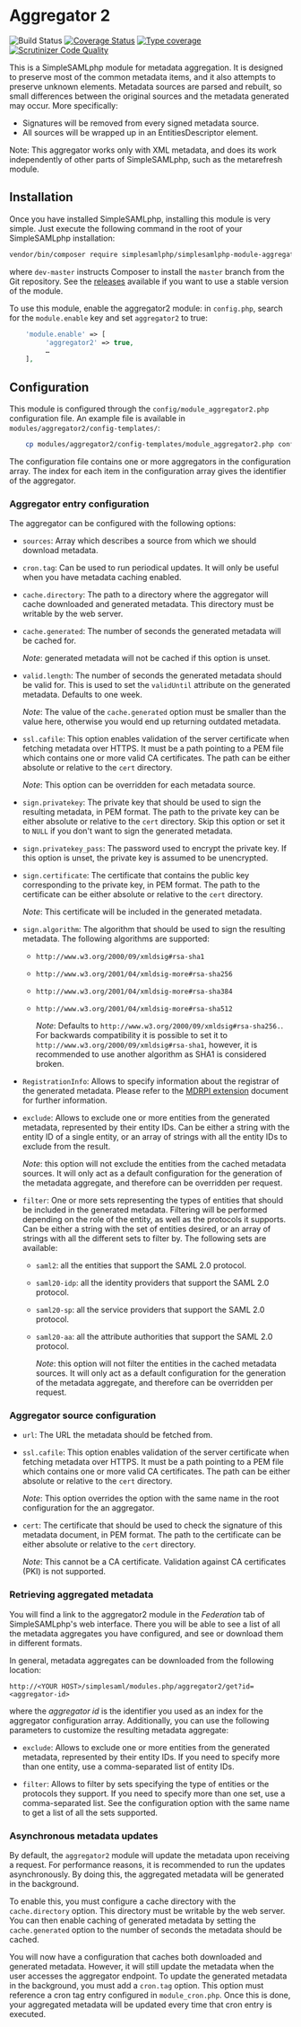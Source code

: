 # Aggregator 2

![Build Status](https://github.com/simplesamlphp/simplesamlphp-module-aggregator2/workflows/CI/badge.svg?branch=master)
[![Coverage Status](https://codecov.io/gh/simplesamlphp/simplesamlphp-module-aggregator2/branch/master/graph/badge.svg)](https://codecov.io/gh/simplesamlphp/simplesamlphp-module-aggregator2)
[![Type coverage](https://shepherd.dev/github/simplesamlphp/simplesamlphp-module-aggregator2/coverage.svg)](https://shepherd.dev/github/simplesamlphp/simplesamlphp-module-aggregator2)
[![Scrutinizer Code Quality](https://scrutinizer-ci.com/g/simplesamlphp/simplesamlphp-module-aggregator2/badges/quality-score.png?b=master)](https://scrutinizer-ci.com/g/simplesamlphp/simplesamlphp-module-aggregator2/?branch=master)

This is a SimpleSAMLphp module for metadata aggregation. It is designed to
preserve most of the common metadata items, and it also attempts to preserve
unknown elements. Metadata sources are parsed and rebuilt, so small
differences between the original sources and the metadata generated may occur.
More specifically:

* Signatures will be removed from every signed metadata source.
* All sources will be wrapped up in an EntitiesDescriptor element.

Note: This aggregator works only with XML metadata, and does its work
independently of other parts of SimpleSAMLphp, such as the metarefresh module.

## Installation

Once you have installed SimpleSAMLphp, installing this module is very simple.
Just execute the following command in the root of your SimpleSAMLphp
installation:

```bash
vendor/bin/composer require simplesamlphp/simplesamlphp-module-aggregator2:dev-master
```

where `dev-master` instructs Composer to install the `master` branch from the Git
repository. See the [releases](releases) available if you want to use a stable version
of the module.

[releases]: https://github.com/simplesamlphp/simplesamlphp-module-aggregator2/releases

To use this module, enable the aggregator2 module: in `config.php`, search
for the `module.enable` key and set `aggregator2` to true:

```php
    'module.enable' => [
         'aggregator2' => true,
         …
    ],
```

## Configuration

This module is configured through the `config/module_aggregator2.php`
configuration file.
An example file is available in `modules/aggregator2/config-templates/`:

```bash
    cp modules/aggregator2/config-templates/module_aggregator2.php config/
```

The configuration file contains one or more aggregators in the configuration
array. The index for each item in the configuration array gives the identifier
of the aggregator.

### Aggregator entry configuration

The aggregator can be configured with the following options:

* `sources`:   Array which describes a source from which we should
               download metadata.

* `cron.tag`:   Can be used to run periodical updates.
                It will only be useful when you have metadata caching enabled.

* `cache.directory`:   The path to a directory where the aggregator will cache
                       downloaded and generated metadata.
                       This directory must be writable by the web server.

* `cache.generated`:   The number of seconds the generated metadata will
                       be cached for.

    *Note*: generated metadata will not be cached if this option is unset.

* `valid.length`:   The number of seconds the generated metadata should
                    be valid for. This is used to set the `validUntil`
                    attribute on the generated metadata. Defaults to one week.

    *Note*: The value of the `cache.generated` option must be smaller than the
            value here, otherwise you would end up returning outdated metadata.

* `ssl.cafile`:   This option enables validation of the server certificate when
                  fetching metadata over HTTPS. It must be a path pointing to a
                  PEM file which contains one or more valid CA certificates.
                  The path can be either absolute or relative to the `cert`
                  directory.

    *Note*: This option can be overridden for each metadata source.

* `sign.privatekey`:   The private key that should be used to sign the
                       resulting metadata, in PEM format. The path to the
                       private key can be either absolute or relative to the
                       `cert` directory. Skip this option or set it to `NULL`
                       if you don't want to sign the generated metadata.

* `sign.privatekey_pass`:   The password used to encrypt the private key. If
                            this option is unset, the private key is assumed
                            to be unencrypted.

* `sign.certificate`:   The certificate that contains the public key
                        corresponding to the private key, in PEM format. The
                        path to the certificate can be either absolute or
                        relative to the `cert` directory.

    *Note*: This certificate will be included in the generated metadata.

* `sign.algorithm`:   The algorithm that should be used to sign the resulting
                      metadata. The following algorithms are supported:

  * `http://www.w3.org/2000/09/xmldsig#rsa-sha1`

  * `http://www.w3.org/2001/04/xmldsig-more#rsa-sha256`

  * `http://www.w3.org/2001/04/xmldsig-more#rsa-sha384`

  * `http://www.w3.org/2001/04/xmldsig-more#rsa-sha512`

    *Note*: Defaults to `http://www.w3.org/2000/09/xmldsig#rsa-sha256.`.
            For backwards compatibility it is possible to set it to
            `http://www.w3.org/2000/09/xmldsig#rsa-sha1`, however, it is
            recommended to use another algorithm as SHA1 is considered broken.

* `RegistrationInfo`:   Allows to specify information about the registrar of
                        the generated metadata. Please refer to the
                        [MDRPI extension](MDRPI) document for further
                        information.

* `exclude`:   Allows to exclude one or more entities from the generated
               metadata, represented by their entity IDs. Can be either a
               string with the entity ID of a single entity, or an array of
               strings with all the entity IDs to exclude from the result.

    *Note*: this option will not exclude the entities from the cached metadata
            sources. It will only act as a default configuration for the
            generation of the metadata aggregate, and therefore can be
            overridden per request.

* `filter`:   One or more sets representing the types of entities that should
              be included in the generated metadata. Filtering will be
              performed depending on the role of the entity, as well as the
              protocols it supports. Can be either a string with the set of
              entities desired, or an array of strings with all the different
              sets to filter by. The following sets are available:

  * `saml2`: all the entities that support the SAML 2.0 protocol.

  * `saml20-idp`: all the identity providers that support the
                  SAML 2.0 protocol.

  * `saml20-sp`: all the service providers that support the
                 SAML 2.0 protocol.

  * `saml20-aa`: all the attribute authorities that support the
                 SAML 2.0 protocol.

    *Note*: this option will not filter the entities in the cached metadata
            sources. It will only act as a default configuration for the
            generation of the metadata aggregate, and therefore can be
            overridden per request.

[MDRPI]: https://simplesamlphp.org/docs/stable/simplesamlphp-metadata-extensions-rpi

### Aggregator source configuration

* `url`:   The URL the metadata should be fetched from.

* `ssl.cafile`:   This option enables validation of the server certificate when
                  fetching metadata over HTTPS. It must be a path pointing to a
                  PEM file which contains one or more valid CA certificates.
                  The path can be either absolute or relative to the `cert`
                  directory.

    *Note*: This option overrides the option with the same name in the root
            configuration for the an aggregator.

* `cert`:   The certificate that should be used to check the signature of this
            metadata document, in PEM format. The path to the certificate can
            be either absolute or relative to the `cert` directory.

    *Note*: This cannot be a CA certificate. Validation against CA certificates
            (PKI) is not supported.

### Retrieving aggregated metadata

You will find a link to the aggregator2 module in the *Federation* tab of
SimpleSAMLphp's web interface. There you will be able to see a list of all
the metadata aggregates you have configured, and see or download them in
different formats.

In general, metadata aggregates can be downloaded from the following location:

  `http://<YOUR HOST>/simplesaml/modules.php/aggregator2/get?id=<aggregator-id>`

where the *aggregator id* is the identifier you used as an index for the
aggregator configuration array. Additionally, you can use the following
parameters to customize the resulting metadata aggregate:

* `exclude`:   Allows to exclude one or more entities from the generated
               metadata, represented by their entity IDs. If you need to
               specify more than one entity, use a comma-separated list
               of entity IDs.

* `filter`:   Allows to filter by sets specifying the type of entities or the
              protocols they support. If you need to specify more than one set,
              use a comma-separated list. See the configuration option with the
              same name to get a list of all the sets supported.

### Asynchronous metadata updates

By default, the `aggregator2` module will update the metadata upon receiving a
request. For performance reasons, it is recommended to run the updates
asynchronously. By doing this, the aggregated metadata will be generated in
the background.

To enable this, you must configure a cache directory with the `cache.directory`
option. This directory must be writable by the web server. You can then enable
caching of generated metadata by setting the `cache.generated` option to the
number of seconds the metadata should be cached.

You will now have a configuration that caches both downloaded and generated
metadata. However, it will still update the metadata when the user accesses
the aggregator endpoint. To update the generated metadata in the background,
you must add a `cron.tag` option. This option must reference a cron tag entry
configured in `module_cron.php`. Once this is done, your aggregated metadata
will be updated every time that cron entry is executed.
